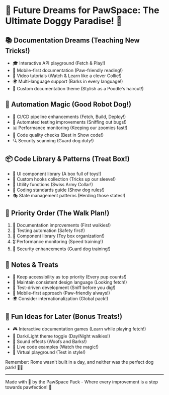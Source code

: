 # 🌟 Future Dreams for PawSpace: The Ultimate Doggy Paradise! 🐾

## 📚 Documentation Dreams (Teaching New Tricks!)
- 🎓 Interactive API playground (Fetch & Play!)
- 📱 Mobile-first documentation (Paw-friendly reading!)
- 🎥 Video tutorials (Watch & Learn like a clever Collie!)
- 🌍 Multi-language support (Barks in every language!)
- 🎨 Custom documentation theme (Stylish as a Poodle's haircut!)

## 🤖 Automation Magic (Good Robot Dog!)
- 🔄 CI/CD pipeline enhancements (Fetch, Build, Deploy!)
- 🧪 Automated testing improvements (Sniffing out bugs!)
- 📊 Performance monitoring (Keeping our zoomies fast!)
- 🎯 Code quality checks (Best in Show code!)
- 🔍 Security scanning (Guard dog duty!)

## 📦 Code Library & Patterns (Treat Box!)
- 🎨 UI component library (A box full of toys!)
- 🧩 Custom hooks collection (Tricks up our sleeve!)
- 🔧 Utility functions (Swiss Army Collar!)
- 📏 Coding standards guide (Show dog rules!)
- 🎭 State management patterns (Herding those states!)

## 🎯 Priority Order (The Walk Plan!)
1. 🥇 Documentation improvements (First walkies!)
2. 🥈 Testing automation (Safety first!)
3. 🥉 Component library (Toy box organization!)
4. 🎖️ Performance monitoring (Speed training!)
5. 🏅 Security enhancements (Guard dog training!)

## 📝 Notes & Treats
- 🦮 Keep accessibility as top priority (Every pup counts!)
- 🎨 Maintain consistent design language (Looking fetch!)
- 🧪 Test-driven development (Sniff before you dig!)
- 📱 Mobile-first approach (Paw-friendly always!)
- 🌍 Consider internationalization (Global pack!)

## 🎉 Fun Ideas for Later (Bonus Treats!)
- 🎮 Interactive documentation games (Learn while playing fetch!)
- 🎨 Dark/Light theme toggle (Day/Night walkies!)
- 🎵 Sound effects (Woofs and Barks!)
- 🎥 Live code examples (Watch the magic!)
- 🎪 Virtual playground (Test in style!)

Remember: Rome wasn't built in a day, and neither was the perfect dog park! 🐕‍🦺

---

Made with 💖 by the PawSpace Pack - Where every improvement is a step towards pawfection! 🐾
